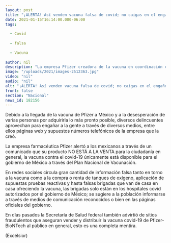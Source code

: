 ```yaml
---
layout: post
title: "¡ALERTA! Así venden vacuna falsa de covid; no caigas en el engaño"
date: 2021-01-15T16:14:00.000-06:00
tags:
  
  - Covid
  
  - falsa
  
  - Vacuna
  
author: nil
description: "La empresa Pfizer creadora de la vacuna en coordinación con BioNTech, negó rotundamente que la vacuna se venda a través de sitios web o de forma telefónica"
image: "/uploads/2021/images-2512363.jpg"
video: "nil"
audio: "nil"
alt: "¡ALERTA! Así venden vacuna falsa de covid; no caigas en el engaño"
front: false
section: "Nacional"
news_id: 182156
---
```


Debido a la llegada de la vacuna de Pfizer a México y a la desesperación de varias personas por adquirirla lo más pronto posible, diversos delincuentes aprovechan para engañar a la gente a través de diversos medios, entre ellos páginas web y supuestos números telefónicos de la empresa que la creó.

La empresa farmacéutica Pfizer alertó a los mexicanos a través de un comunicado que su producto NO ESTÁ A LA VENTA para la ciudadanía en general, la vacuna contra el covid-19 únicamente está disponible para el gobierno de México a través del Plan Nacional de Vacunación.

En redes sociales circula gran cantidad de información falsa tanto en torno a la vacuna como a la compra o renta de tanques de oxígeno, aplicación de supuestas pruebas reactivas y hasta falsas brigadas que van de casa en casa ofreciendo la vacuna, las brigadas solo están en los hospitales covid autorizados por el gobierno de México; se sugiere a la población informarse a través de medios de comunicación reconocidos o bien en las páginas oficiales del gobierno.  

En días pasados la Secretaría de Salud federal también advirtió de sitios fraudulentos que aseguran vender y distribuir la vacuna covid-19 de Pfizer-BioNTech al público en general, esto es una completa mentira.  

(Excélsior)